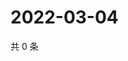 # 2022-03-04

共 0 条

<!-- BEGIN WEIBO -->
<!-- 最后更新时间 Fri Mar 04 2022 17:11:55 GMT+0800 (China Standard Time) -->

<!-- END WEIBO -->
